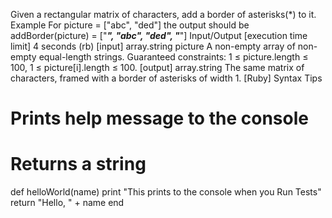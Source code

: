 Given a rectangular matrix of characters, add a border of asterisks(*) to it.
Example
For
picture = ["abc",
           "ded"]
the output should be
addBorder(picture) = ["*****",
                      "*abc*",
                      "*ded*",
                      "*****"]
Input/Output
[execution time limit] 4 seconds (rb)
[input] array.string picture
A non-empty array of non-empty equal-length strings.
Guaranteed constraints:
1 ≤ picture.length ≤ 100,
1 ≤ picture[i].length ≤ 100.
[output] array.string
The same matrix of characters, framed with a border of asterisks of width 1.
[Ruby] Syntax Tips
# Prints help message to the console
# Returns a string
def helloWorld(name)
    print "This prints to the console when you Run Tests"
    return "Hello, " + name
end
